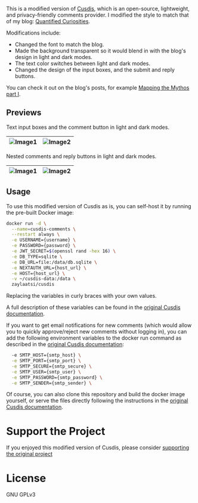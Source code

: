 
This is a modified version of [Cusdis](https://github.com/djyde/cusdis), which is an open-source, lightweight, and privacy-friendly comments provider. I modified the style to match that of my blog: [Quantified Curiosities](https://quantifiedcuriosities.com).

Modifications include:
- Changed the font to match the blog.
- Made the background transparent so it would blend in with the blog's design in light and dark modes.
- The text color switches between light and dark modes.
- Changed the design of the input boxes, and the submit and reply buttons.

You can check it out on the blog's posts, for example [Mapping the Mythos part I](https://quantifiedcuriosities.com/posts/greek-myth-network1/).

## Previews

Text input boxes and the comment button in light and dark modes.

| ![Image1](public/images/light1.png) | ![Image2](public/images/dark1.png) |
|----------------|----------------|

Nested comments and reply buttons in light and dark modes.

| ![Image1](public/images/light2.png) | ![Image2](public/images/dark2.png) |
|----------------|----------------|

## Usage

To use this modified version of Cusdis as is, you can self-host it by running the pre-built Docker image:

```bash
docker run -d \
  --name=cusdis-comments \
  --restart always \
  -e USERNAME={username} \
  -e PASSWORD={password} \
  -e JWT_SECRET=$(openssl rand -hex 16) \
  -e DB_TYPE=sqlite \
  -e DB_URL=file:/data/db.sqlite \
  -e NEXTAUTH_URL={host_url} \
  -e HOST={host_url} \
  -v ~/cusdis-data:/data \
  zaylaatsi/cusdis
```

Replacing the variables in curly braces with your own values.

A full description of these variables can be found in the [original Cusdis documentation](https://cusdis.com/doc#/self-host/docker).

If you want to get email notifications for new comments (which would allow you to quickly approve/reject new comments without logging in), you can add the following environment variables to the docker run command as described in the [original Cusdis documentation](https://cusdis.com/doc#/features/notification):

```bash
  -e SMTP_HOST={smtp_host} \
  -e SMTP_PORT={smtp_port} \
  -e SMTP_SECURE={smtp_secure} \
  -e SMTP_USER={smtp_user} \
  -e SMTP_PASSWORD={smtp_password} \
  -e SMTP_SENDER={smtp_sender} \
```

Of course, you can also clone this repository and build the docker image yourself, or serve the files directly following the instructions in the [original Cusdis documentation](https://cusdis.com/doc#/self-host/manual).

# Support the Project

If you enjoyed this modified version of Cusdis, please consider [supporting the original project](https://github.com/djyde/cusdis?tab=readme-ov-file#-sponsor-this-project)

# License

GNU GPLv3


